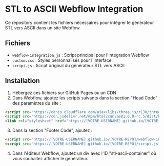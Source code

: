 # STL to ASCII Webflow Integration

Ce repository contient les fichiers nécessaires pour intégrer le générateur STL vers ASCII dans un site Webflow.

## Fichiers

- `webflow-integration.js` : Script principal pour l'intégration Webflow
- `custom.css` : Styles personnalisés pour l'interface
- `script.js` : Script original du générateur STL vers ASCII

## Installation

1. Hébergez ces fichiers sur GitHub Pages ou un CDN
2. Dans Webflow, ajoutez les scripts suivants dans la section "Head Code" des paramètres du site :

```html
<script src="https://cdnjs.cloudflare.com/ajax/libs/three.js/r130/three.min.js"></script>
<script src="https://cdn.jsdelivr.net/npm/html2canvas@1.0.0-rc.5/dist/html2canvas.min.js"></script>
<link rel="stylesheet" href="https://[VOTRE-USERNAME].github.io/[VOTRE-REPO]/custom.css">
```

3. Dans la section "Footer Code", ajoutez :

```html
<script src="https://[VOTRE-USERNAME].github.io/[VOTRE-REPO]/webflow-integration.js"></script>
<script src="https://[VOTRE-USERNAME].github.io/[VOTRE-REPO]/script.js"></script>
```

4. Dans l'éditeur Webflow, ajoutez un div avec l'ID "stl-ascii-container" où vous souhaitez afficher le générateur. 